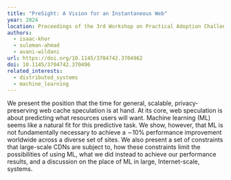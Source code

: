 ```yaml
---
title: "PreSight: A Vision for an Instantaneous Web"
year: 2024
location: Proceedings of the 3rd Workshop on Practical Adoption Challenges of ML for Systems, November 4–6, 2024, Austin, TX, USA
authors:
  - isaac-khor
  - suleman-ahmad
  - avani-wildani
url: https://doi.org/10.1145/3704742.3704962
doi: 10.1145/3704742.370496
related_interests:
  - distributed_systems
  - machine_learning
---
```


We present the position that the time for general, scalable, privacy-preserving web cache speculation is at hand. At its core, web speculation is about predicting what resources users will want. Machine learning (ML) seems like a natural fit for this predictive task. We show, however, that ML is not fundamentally necessary to achieve a ∼10% performance improvement worldwide across a diverse set of sites. We also present a set of constraints that large-scale CDNs are subject to, how these constraints limit the possibilities of using ML, what we did instead to achieve our performance results, and a discussion on the place of ML in large, Internet-scale, systems.
